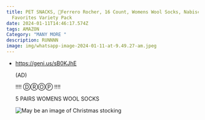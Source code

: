 ```yaml
---
title: PET SNACKS, 🍫Ferrero Rocher, 16 Count, Womens Wool Socks, Nabisco Team
  Favorites Variety Pack
date: 2024-01-11T14:46:17.574Z
tags: AMAZON
Category: "MANY MORE "
description: RUNNNN
image: img/whatsapp-image-2024-01-11-at-9.49.27-am.jpeg
---
```

* <!--StartFragment-->

  https://geni.us/sB0KJhE

  (AD)

  ‼️‼️ ⒹⓇⓄⓅ ‼️‼️

  5 PAIRS WOMENS WOOL SOCKS

  <!--EndFragment--><!--StartFragment-->

  ![May be an image of Christmas stocking](https://scontent.fccu11-1.fna.fbcdn.net/v/t39.30808-6/418569054_5896377583832943_3688808710888914863_n.jpg?_nc_cat=108&ccb=1-7&_nc_sid=c42490&_nc_ohc=vZQsrUN_il0AX-Qj8Y6&_nc_ht=scontent.fccu11-1.fna&oh=00_AfBAfrloXTRmycrunFrmcVeBr26X7oipdSGS4dBsYcTPng&oe=65A48AAE)

  <!--EndFragment-->

![]()